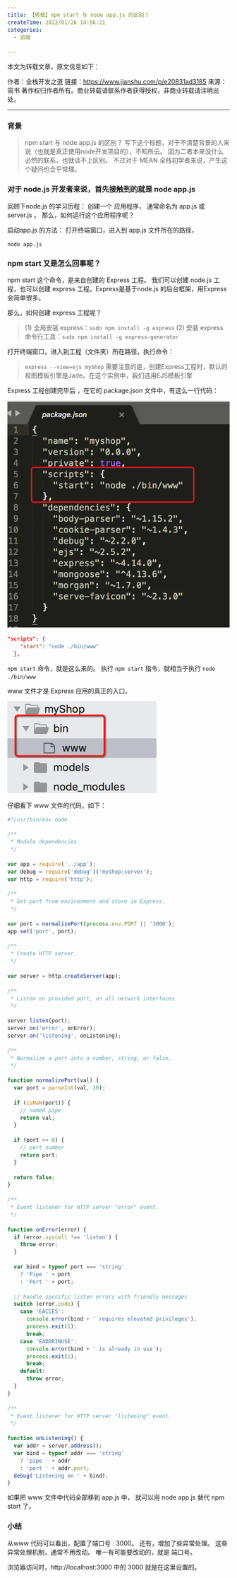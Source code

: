 ```yaml
---
title: 【转载】npm start 与 node app.js 的区别？
createTime: 2022/01/26 14:56:21
categories:
  - 前端

---
```


本文为转载文章，原文信息如下：

作者：全栈开发之道
链接：https://www.jianshu.com/p/e20831ad3185
来源：简书
著作权归作者所有。商业转载请联系作者获得授权，非商业转载请注明出处。

---

### 背景

> npm start 与 node app.js 的区别？ 写下这个标题，对于不清楚背景的人来说（也就是真正使用node开发项目的），不知所云。 因为二者本来没什么必然的联系，也就谈不上区别。 不过对于 MEAN 全栈初学者来说，产生这个疑问也合乎常理。

### 对于 node.js 开发者来说，首先接触到的就是 node app.js

回顾下node.js 的学习历程： 创建一个 应用程序， 通常命名为 app.js 或 server.js 。 那么，如何运行这个应用程序呢？

启动app.js 的方法： 打开终端窗口，进入到 app.js 文件所在的路径，

```shell
node app.js 
```

### npm start 又是怎么回事呢？

npm start 这个命令，是来自创建的 Express 工程。 我们可以创建 node.js 工程，也可以创建 express 工程。Express是基于node.js 的后台框架，用Express 会简单很多。

那么，如何创建 express 工程呢？

> (1) 全局安装 express：`sudo npm install -g express`
> (2) 安装 express 命令行工具：`sudo npm install -g express-generator`

打开终端窗口，进入到工程（文件夹）所在路径，执行命令：

> `express --view=ejs myShop`
> 需要注意的是，创建Express工程时，默认的视图模板引擎是Jade。在这个实例中，我们选用EJS模板引擎

Express 工程创建完毕后 ，在它的 package.json 文件中，有这么一行代码：

![package.json](../images/6d8fcd22e8574eda55b50019ff548590.png)

```json
"scripts": {
    "start": "node ./bin/www"
  },
  ```

`npm start` 命令，就是这么来的。 执行 `npm start` 指令，就相当于执行 `node ./bin/www`

www 文件才是 Express 应用的真正的入口。

![bin -> www 文件](../images/0147c5e5f41250419ddb1092da234ab5.png)

仔细看下 www 文件的代码，如下：

```js
#!/usr/bin/env node

/**
 * Module dependencies.
 */

var app = require('../app');
var debug = require('debug')('myshop:server');
var http = require('http');

/**
 * Get port from environment and store in Express.
 */

var port = normalizePort(process.env.PORT || '3000');
app.set('port', port);

/**
 * Create HTTP server.
 */

var server = http.createServer(app);

/**
 * Listen on provided port, on all network interfaces.
 */

server.listen(port);
server.on('error', onError);
server.on('listening', onListening);

/**
 * Normalize a port into a number, string, or false.
 */

function normalizePort(val) {
  var port = parseInt(val, 10);

  if (isNaN(port)) {
    // named pipe
    return val;
  }

  if (port >= 0) {
    // port number
    return port;
  }

  return false;
}

/**
 * Event listener for HTTP server "error" event.
 */

function onError(error) {
  if (error.syscall !== 'listen') {
    throw error;
  }

  var bind = typeof port === 'string'
    ? 'Pipe ' + port
    : 'Port ' + port;

  // handle specific listen errors with friendly messages
  switch (error.code) {
    case 'EACCES':
      console.error(bind + ' requires elevated privileges');
      process.exit(1);
      break;
    case 'EADDRINUSE':
      console.error(bind + ' is already in use');
      process.exit(1);
      break;
    default:
      throw error;
  }
}

/**
 * Event listener for HTTP server "listening" event.
 */

function onListening() {
  var addr = server.address();
  var bind = typeof addr === 'string'
    ? 'pipe ' + addr
    : 'port ' + addr.port;
  debug('Listening on ' + bind);
}
```

如果把 www 文件中代码全部移到 app.js 中， 就可以用 node app.js 替代 npm start 了。

### 小结

从www 代码可以看出，配置了端口号 : 3000。 还有，增加了些异常处理。 这些异常处理机制，通常不用改动。 唯一有可能要改动的，就是 端口号。

浏览器访问时，http://localhost:3000 中的 3000 就是在这里设置的。
